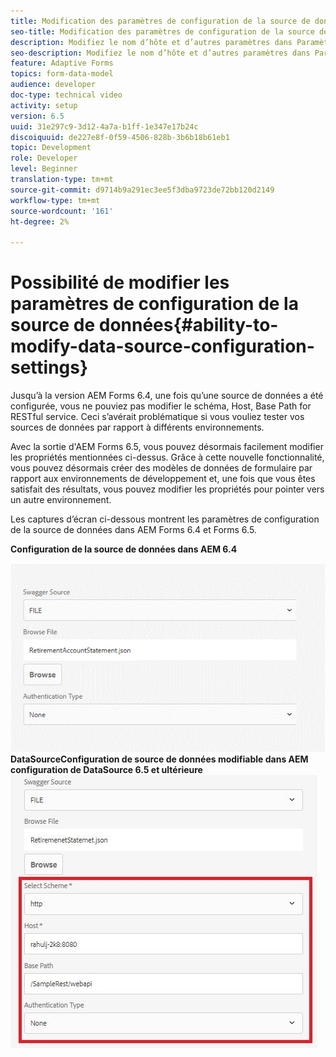 ```yaml
---
title: Modification des paramètres de configuration de la source de données
seo-title: Modification des paramètres de configuration de la source de données
description: Modifiez le nom d’hôte et d’autres paramètres dans Paramètres de configuration de la source de données.
seo-description: Modifiez le nom d’hôte et d’autres paramètres dans Paramètres de configuration des sources de données.
feature: Adaptive Forms
topics: form-data-model
audience: developer
doc-type: technical video
activity: setup
version: 6.5
uuid: 31e297c9-3d12-4a7a-b1ff-1e347e17b24c
discoiquuid: de227e8f-0f59-4506-828b-3b6b18b61eb1
topic: Development
role: Developer
level: Beginner
translation-type: tm+mt
source-git-commit: d9714b9a291ec3ee5f3dba9723de72bb120d2149
workflow-type: tm+mt
source-wordcount: '161'
ht-degree: 2%

---
```



# Possibilité de modifier les paramètres de configuration de la source de données{#ability-to-modify-data-source-configuration-settings}

Jusqu’à la version AEM Forms 6.4, une fois qu’une source de données a été configurée, vous ne pouviez pas modifier le schéma, Host, Base Path for RESTful service. Ceci s’avérait problématique si vous vouliez tester vos sources de données par rapport à différents environnements.

Avec la sortie d&#39;AEM Forms 6.5, vous pouvez désormais facilement modifier les propriétés mentionnées ci-dessus. Grâce à cette nouvelle fonctionnalité, vous pouvez désormais créer des modèles de données de formulaire par rapport aux environnements de développement et, une fois que vous êtes satisfait des résultats, vous pouvez modifier les propriétés pour pointer vers un autre environnement.

Les captures d’écran ci-dessous montrent les paramètres de configuration de la source de données dans AEM Forms 6.4 et Forms 6.5.

**Configuration de la source de données dans AEM 6.4**

![64Configuration de ](assets/64release.gif)
**DataSourceConfiguration de source de données modifiable dans AEM configuration de DataSource 6.5 et ultérieure**
![65Configuration de DataSource](assets/modifiabledatasource.jfif)

